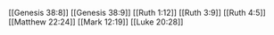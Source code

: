 [[Genesis 38:8]]
[[Genesis 38:9]]
[[Ruth 1:12]]
[[Ruth 3:9]]
[[Ruth 4:5]]
[[Matthew 22:24]]
[[Mark 12:19]]
[[Luke 20:28]]
